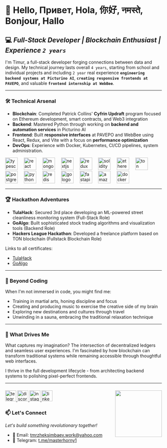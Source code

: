 # 👋 Hello, Привет, Hola, 你好, नमस्ते, Bonjour, Hallo

## 💻 *Full-Stack Developer | Blockchain Enthusiast | Experience `2 years`*
I'm Timur, a full-stack developer forging connections between data and design. My technical journey lasts overall `4 years`, starting from school and individual projects and including `2 year` real experience **`engineering backend systems at Picturino AI`**, **`creating responsive frontends at PAVEPO`**, and valuable **`frontend internship at WebBee`**.


---

### 🛠️ Technical Arsenal

- **Blockchain**: Completed Patrick Collins' **Cyfrin Updraft** program focused on Ethereum development, smart contracts, and Web3 integration
- **Backend**: Mastered Python through working on **backend and automation services** in Picturino AI
- **Frontend**: Built **responsive interfaces** at PAVEPO and WebBee using React, Redux, and Vite with a focus on **performance optimization**
- **DevOps**: Experience with Docker, Kubernetes, CI/CD pipelines, system administration.

<div align="left">
  <img src="https://cdn.jsdelivr.net/gh/devicons/devicon/icons/typescript/typescript-original.svg" height="40" alt="typescript logo"  />
  <img width="12" />
  <img src="https://cdn.jsdelivr.net/gh/devicons/devicon/icons/react/react-original.svg" height="40" alt="react logo"  />
  <img width="12" />
  <img src="https://skillicons.dev/icons?i=mongodb" height="40" alt="mongodb logo"  />
  <img width="12" />
  <img src="https://skillicons.dev/icons?i=nextjs" height="40" alt="nextjs logo"  />
  <img width="12" />
  <img src="https://skillicons.dev/icons?i=redux" height="40" alt="redux logo"  />
  <img width="12" />
  <img src="https://upload.wikimedia.org/wikipedia/commons/9/98/Solidity_logo.svg" height="40" alt="solidity logo" />
  <img width="12" />
  <img src="https://cryptologos.cc/logos/ethereum-eth-logo.svg" height="40" alt="ethereum logo"  />
  <img width="12" />
  <img src="https://ton.org/download/ton_symbol.svg" height="40" alt="ton logo"  />
  <img width="12" />
  <img src="https://cdn.jsdelivr.net/gh/devicons/devicon/icons/postgresql/postgresql-original.svg" height="40" alt="postgresql logo"  />
  <img width="12" />
  <img src="https://skillicons.dev/icons?i=py" height="40" alt="python logo"  />
  <img width="12" />
  <img src="https://cdn.jsdelivr.net/gh/devicons/devicon/icons/redis/redis-original-wordmark.svg" height="40" alt="redis logo"  />
  <img width="12" />
  <img src="https://cdn.jsdelivr.net/gh/devicons/devicon/icons/go/go-original-wordmark.svg" height="40" alt="go logo"  />
  <img width="12" />
  <img src="https://cdn.simpleicons.org/fastapi/009688" height="40" alt="fastapi logo"  />
  <img width="12" />
  <img src="https://cdn.jsdelivr.net/gh/devicons/devicon/icons/amazonwebservices/amazonwebservices-plain-wordmark.svg" height="40" alt="amazonwebservices logo"  />
  <img width="12" />
  <img src="https://skillicons.dev/icons?i=docker" height="40" alt="docker logo"  />
  <img width="12" />
</div>


---

### 🏆 Hackathon Adventures

- **TulaHack**: Secured 3rd place developing an ML-powered street cleanliness monitoring system (Full-Stack Role)
- **GoAlgo**: Built sophisticated stock trading algorithms and visualization tools (Backend Role)
- **Hackers League Hackathon**: Developed a freelance platform based on TON blockchain (Fullstack Blockchain Role)
  
Links to all certificates: 
- <a href="https://drive.google.com/file/d/1PK4_v9QiAEL1o-5LTwueiqPx5JiBdzLs/view?usp=sharing"> TulaHack </a>
- <a href="https://drive.google.com/file/d/1gfbn3D-41TDTVwpsS2lFYczafHQ7h5AA/view?usp=sharing"> GoAlgo </a>
---

### 🌟 Beyond Coding

When I'm not immersed in code, you might find me:
- Training in martial arts, honing discipline and focus
- Creating and producing music to exercise the creative side of my brain
- Exploring new destinations and cultures through travel
- Unwinding in a sauna, embracing the traditional relaxation technique

---

### 🔭 What Drives Me

What captures my imagination? The intersection of decentralized ledgers and seamless user experiences. I'm fascinated by how blockchain can transform traditional systems while remaining accessible through thoughtful web interfaces.

I thrive in the full development lifecycle - from architecting backend systems to polishing pixel-perfect frontends.

---

###

<img align="right" height="150" src="https://media.tenor.com/fVJln34EY9oAAAAM/mr-krabs-money-angels.gif"  />

###

<div align="left">
  <a href="https://t.me/masterhorny1" target="_blank">
    <img src="https://img.shields.io/static/v1?message=Telegram&logo=telegram&label=&color=2CA5E0&logoColor=white&labelColor=&style=for-the-badge" height="35" alt="telegram logo"  />
  </a>
  <a href="https://discordapp.com/users/timurzheksimbaev" target="_blank">
    <img src="https://img.shields.io/static/v1?message=Discord&logo=discord&label=&color=7289DA&logoColor=white&labelColor=&style=for-the-badge" height="35" alt="discord logo"  />
  </a>
  <a href="https://instagram.com/tttttmmmmmrrrrr_" target="_blank">
    <img src="https://img.shields.io/static/v1?message=Instagram&logo=instagram&label=&color=E4405F&logoColor=white&labelColor=&style=for-the-badge" height="35" alt="instagram logo"  />
  </a>
  <img src="https://img.shields.io/static/v1?message=LinkedIn&logo=linkedin&label=&color=0077B5&logoColor=white&labelColor=&style=for-the-badge" height="35" alt="linkedin logo"  />
</div>

###

### 📫 Let's Connect
*Let's build something revolutionary together!*

- 📧 Email: tmrzheksimbaev.work@yahoo.com
- 💬 Telegram: [t.me/masterhorny1](https://t.me/masterhorny1)
